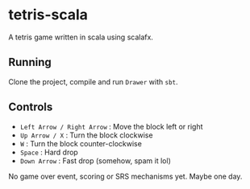 # tetris-scala

A tetris game written in scala using scalafx.

## Running

Clone the project, compile and run `Drawer` with `sbt`.

## Controls

+ `Left Arrow / Right Arrow` : Move the block left or right
+ `Up Arrow / X` : Turn the block clockwise
+ `W` : Turn the block counter-clockwise
+ `Space` : Hard drop
+ `Down Arrow` : Fast drop (somehow, spam it lol)


No game over event, scoring or SRS mechanisms yet. Maybe one day.
